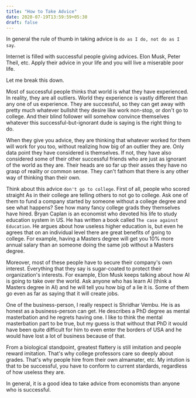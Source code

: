 ```yaml
---
title: "How to Take Advice"
date: 2020-07-19T13:59:59+05:30
draft: false
---
```


In general the rule of thumb in taking advice is `do as I do, not do as I say`.

Internet is filled with successful people giving advices. Elon Musk, Peter Theil,
etc. Apply their advice in your life and you will live a miserable poor life.

Let me break this down.

Most of successful people thinks that world is what they have experienced. In
reality, they are all outliers. World they experience is vastly different than
any one of us experience. They are successful, so they can get away with pretty
much whatever bullshit they desire like work non-stop, or don't go to college.
And their blind follower will somehow convince themselves whatever this
successful-but-ignorant dude is saying is the right thing to do. 

When they give you advice, they are thinking that whatever worked for them
will work for you too, without realizing how big of an outlier they are. Only
data point they have considered is themselves. If not, they have also considered
some of their other successful friends who are just as ignorant of the world as
they are. Their heads are so far up their asses they have no grasp of reality
or common sense. They can't fathom that there is any other way of thinking than
their own.

Think about this advice `don't go to college`. First of all, people who scored
straight As in their college are telling others to not go to college. Ask one
of them to fund a company started by someone without a college degree and see
what happens? See how many fancy college grads they themselves have hired. Bryan
Caplan is an economist who devoted his life to study education system in US. He
has written a book called `The case against Education`. He argues about how useless
higher education is, but even he agrees that on an individual level there are
great benefits of going to college. For example, having a Masters degree will
get you 10% more annual salary than an someone doing the same job without a Masters
degree.

Moreover, most of these people have to secure their company's own interest.
Everything that they say is sugar-coated to protect their organization's interests.
For example, Elon Musk keeps talking about how AI is going to take over the world.
Ask anyone who has learn AI (think a Masters degree in AI) and he will tell you
how big of a lie it is. Some of them go even as far as saying that it will create
jobs.

One of the business-person, I really respect is Shridhar Vembu. He is as honest as
a business-person can get. He describes a PhD degree as mental masterbation and he
regrets having one. I like to think the mental masterbation part to be true, but my
guess is that without that PhD it would have been quite difficult for him to even
enter the borders of USA and he would have lost a lot of business because of that.

From a biological standpoint, greatest flattery is still imitation and people
reward imitation. That's why college professors care so deeply about grades. That's
why people hire from their own almamater, etc. My intution is that to be successful,
you have to conform to current stardards, regardless of how useless they are.

In general, it is a good idea to take advice from economists than anyone who is
successful.